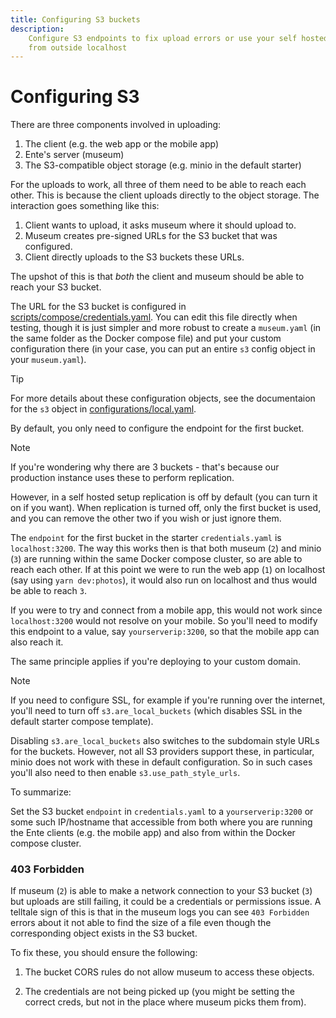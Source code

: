 ```yaml
---
title: Configuring S3 buckets
description:
    Configure S3 endpoints to fix upload errors or use your self hosted ente
    from outside localhost
---
```


# Configuring S3

There are three components involved in uploading:

1.  The client (e.g. the web app or the mobile app)
2.  Ente's server (museum)
3.  The S3-compatible object storage (e.g. minio in the default starter)

For the uploads to work, all three of them need to be able to reach each other.
This is because the client uploads directly to the object storage. The
interaction goes something like this:

1.  Client wants to upload, it asks museum where it should upload to.
2.  Museum creates pre-signed URLs for the S3 bucket that was configured.
3.  Client directly uploads to the S3 buckets these URLs.

The upshot of this is that _both_ the client and museum should be able to reach
your S3 bucket.

The URL for the S3 bucket is configured in
[scripts/compose/credentials.yaml](https://github.com/ente-io/ente/blob/main/server/scripts/compose/credentials.yaml#L10).
You can edit this file directly when testing, though it is just simpler and more
robust to create a `museum.yaml` (in the same folder as the Docker compose file)
and put your custom configuration there (in your case, you can put an entire
`s3` config object in your `museum.yaml`).

> [!TIP]
>
> For more details about these configuration objects, see the documentaion for
> the `s3` object in
> [configurations/local.yaml](https://github.com/ente-io/ente/blob/main/server/configurations/local.yaml).

By default, you only need to configure the endpoint for the first bucket.

> [!NOTE]
>
> If you're wondering why there are 3 buckets - that's because our production
> instance uses these to perform replication.
>
> However, in a self hosted setup replication is off by default (you can turn it
> on if you want). When replication is turned off, only the first bucket is
> used, and you can remove the other two if you wish or just ignore them.

The `endpoint` for the first bucket in the starter `credentials.yaml` is
`localhost:3200`. The way this works then is that both museum (`2`) and minio
(`3`) are running within the same Docker compose cluster, so are able to reach
each other. If at this point we were to run the web app (`1`) on localhost (say
using `yarn dev:photos`), it would also run on localhost and thus would be able
to reach `3`.

If you were to try and connect from a mobile app, this would not work since
`localhost:3200` would not resolve on your mobile. So you'll need to modify this
endpoint to a value, say `yourserverip:3200`, so that the mobile app can also
reach it.

The same principle applies if you're deploying to your custom domain.

> [!NOTE]
>
> If you need to configure SSL, for example if you're running over the internet,
> you'll need to turn off `s3.are_local_buckets` (which disables SSL in the
> default starter compose template).
>
> Disabling `s3.are_local_buckets` also switches to the subdomain style URLs for
> the buckets. However, not all S3 providers support these, in particular, minio
> does not work with these in default configuration. So in such cases you'll
> also need to then enable `s3.use_path_style_urls`.

To summarize:

Set the S3 bucket `endpoint` in `credentials.yaml` to a `yourserverip:3200` or
some such IP/hostname that accessible from both where you are running the Ente
clients (e.g. the mobile app) and also from within the Docker compose cluster.

### 403 Forbidden

If museum (`2`) is able to make a network connection to your S3 bucket (`3`) but
uploads are still failing, it could be a credentials or permissions issue. A
telltale sign of this is that in the museum logs you can see `403 Forbidden`
errors about it not able to find the size of a file even though the
corresponding object exists in the S3 bucket.

To fix these, you should ensure the following:

1.  The bucket CORS rules do not allow museum to access these objects.

2.  The credentials are not being picked up (you might be setting the correct
    creds, but not in the place where museum picks them from).
